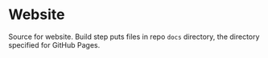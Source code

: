 # Website

Source for website. Build step puts files in repo `docs` directory, the directory specified for GitHub Pages.